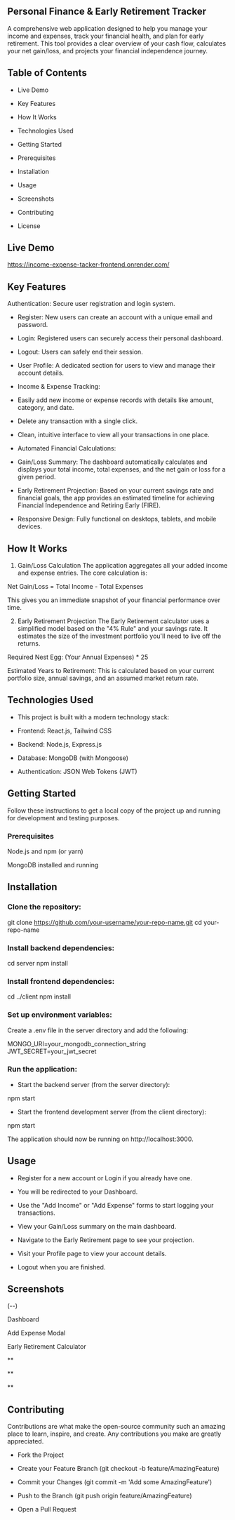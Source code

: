## Personal Finance & Early Retirement Tracker
A comprehensive web application designed to help you manage your income and expenses, track your financial health, and plan for early retirement. This tool provides a clear overview of your cash flow, calculates your net gain/loss, and projects your financial independence journey.

## Table of Contents
+ Live Demo

+ Key Features

+ How It Works

+ Technologies Used

+ Getting Started

+ Prerequisites

+ Installation

+ Usage

+ Screenshots

+ Contributing

+ License

## Live Demo
https://income-expense-tacker-frontend.onrender.com/

## Key Features
Authentication: Secure user registration and login system.

* Register: New users can create an account with a unique email and password.

* Login: Registered users can securely access their personal dashboard.

* Logout: Users can safely end their session.

* User Profile: A dedicated section for users to view and manage their account details.

* Income & Expense Tracking:

* Easily add new income or expense records with details like amount, category, and date.

* Delete any transaction with a single click.

* Clean, intuitive interface to view all your transactions in one place.

* Automated Financial Calculations:

* Gain/Loss Summary: The dashboard automatically calculates and displays your total income, total expenses, and the net gain or loss for a given period.

* Early Retirement Projection: Based on your current savings rate and financial goals, the app provides an estimated timeline for achieving Financial Independence and Retiring Early (FIRE).

* Responsive Design: Fully functional on desktops, tablets, and mobile devices.

## How It Works
1. Gain/Loss Calculation
The application aggregates all your added income and expense entries. The core calculation is:

Net Gain/Loss = Total Income - Total Expenses

This gives you an immediate snapshot of your financial performance over time.

2. Early Retirement Projection
The Early Retirement calculator uses a simplified model based on the "4% Rule" and your savings rate. It estimates the size of the investment portfolio you'll need to live off the returns.

Required Nest Egg: (Your Annual Expenses) * 25

Estimated Years to Retirement: This is calculated based on your current portfolio size, annual savings, and an assumed market return rate.

## Technologies Used
- This project is built with a modern technology stack:

- Frontend: React.js, Tailwind CSS

- Backend: Node.js, Express.js

- Database: MongoDB (with Mongoose)

- Authentication: JSON Web Tokens (JWT)

## Getting Started
Follow these instructions to get a local copy of the project up and running for development and testing purposes.

### Prerequisites
Node.js and npm (or yarn)

MongoDB installed and running

## Installation
### Clone the repository:

git clone https://github.com/your-username/your-repo-name.git
cd your-repo-name

### Install backend dependencies:

cd server
npm install

### Install frontend dependencies:

cd ../client
npm install

### Set up environment variables:
Create a .env file in the server directory and add the following:

MONGO_URI=your_mongodb_connection_string
JWT_SECRET=your_jwt_secret

### Run the application:

* Start the backend server (from the server directory):

npm start

* Start the frontend development server (from the client directory):

npm start

The application should now be running on http://localhost:3000.

## Usage
+ Register for a new account or Login if you already have one.

+ You will be redirected to your Dashboard.

+ Use the "Add Income" or "Add Expense" forms to start logging your transactions.

+ View your Gain/Loss summary on the main dashboard.

+ Navigate to the Early Retirement page to see your projection.

+ Visit your Profile page to view your account details.

+ Logout when you are finished.

## Screenshots
(--)

Dashboard

Add Expense Modal

Early Retirement Calculator

**

**

**

## Contributing
Contributions are what make the open-source community such an amazing place to learn, inspire, and create. Any contributions you make are greatly appreciated.

* Fork the Project

* Create your Feature Branch (git checkout -b feature/AmazingFeature)

* Commit your Changes (git commit -m 'Add some AmazingFeature')

* Push to the Branch (git push origin feature/AmazingFeature)

* Open a Pull Request

